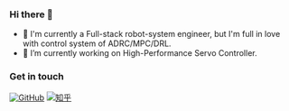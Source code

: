 ### Hi there 👋

- 🦾 I'm currently a Full-stack robot-system engineer, but I'm full in love with control system of ADRC/MPC/DRL.
- 🔭 I’m currently working on High-Performance Servo Controller.
### Get in touch

[![GitHub](https://img.shields.io/badge/GitHub-grey?logo=github)](https://github.com/Xinyu-Ji)
[![知乎](https://img.shields.io/badge/知乎-white?logo=zhihu)](https://www.zhihu.com/people/jxy-68-68)

